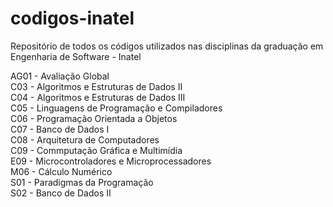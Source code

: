 # codigos-inatel
Repositório de todos os códigos utilizados nas disciplinas da graduação em Engenharia de Software - Inatel

AG01 - Avaliação Global<br>
C03 - Algoritmos e Estruturas de Dados II<br>
C04 - Algoritmos e Estruturas de Dados III<br>
C05 - Linguagens de Programação e Compiladores<br>
C06 - Programação Orientada a Objetos<br>
C07 - Banco de Dados I<br>
C08 - Arquitetura de Computadores<br>
C09 - Commputação Gráfica e Multimídia<br>
E09 - Microcontroladores e Microprocessadores<br>
M06 - Cálculo Numérico<br>
S01 - Paradigmas da Programação<br>
S02 - Banco de Dados II<br>
